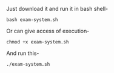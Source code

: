 Just download it and run it in bash shell-

    bash exam-system.sh
Or can give access of execution-

    chmod +x exam-system.sh
And run this-
    
    ./exam-system.sh
